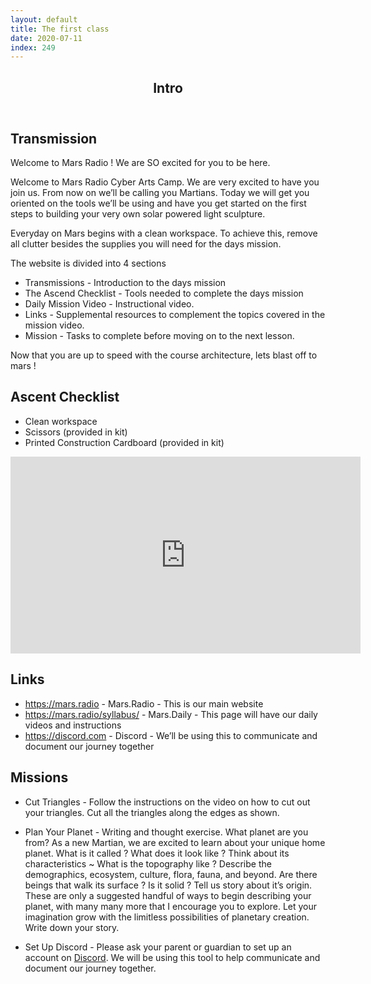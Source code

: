 ```yaml
---
layout: default
title: The first class
date: 2020-07-11
index: 249
---
```


<article id="Class">
        <header>
                <h1>Intro</h1>
        </header>
        <div class="class-transmission">
                <h2>Transmission</h2>
                <p>Welcome to Mars Radio ! We are SO excited for you to be here.</p>
                <p>Welcome to Mars Radio Cyber Arts Camp. We are very excited to have you join us. From now on we’ll be calling you Martians. Today we will get you oriented on the tools we’ll be using and have you get started on the first steps to building your very own solar powered light sculpture. </p>
                <p>Everyday on Mars begins with a clean workspace. To achieve this, remove all clutter besides the supplies you will need for the days mission. </p>
                <p>The website is divided into 4 sections</p>
                <ul>
                        <li data-icon="➕">Transmissions - Introduction to the days mission</li>
                        <li data-icon="➕">The Ascend Checklist - Tools needed to complete the days mission</li>
                        <li data-icon="➕">Daily Mission Video - Instructional video.</li>
                        <li data-icon="➕">Links - Supplemental resources to complement the topics covered in the mission video.</li>
                        <li data-icon="➕">Mission - Tasks to complete before moving on to the next lesson.</li>
                </ul>
                <p>Now that you are up to speed with the course architecture, lets blast off to mars !</p>
        </div>
        <div class="class-ascent_checklist">
                <h2>Ascent Checklist</h2>
                <ul>
                        <li data-icon="✨">Clean workspace</li>
                        <li data-icon="✂️">Scissors (provided in kit)</li>
                        <li data-icon="📄">Printed Construction Cardboard (provided in kit)</li>
                </ul>
        </div>
        <div class="video">
                <iframe width="560" height="315" src="https://www.youtube.com/embed/y5Yl3jWW4N0" frameborder="0" allow="accelerometer; autoplay; encrypted-media; gyroscope; picture-in-picture" allowfullscreen></iframe>
        </div>
        <div class="class-links">
                <h2>Links</h2>
                <ul>
                        <li data-icon="🚀"><a href="https://mars.radio">https://mars.radio</a> - Mars.Radio - This is our main website</li>
                        <li data-icon="🚀"><a href="https://mars.radio/syllabus/">https://mars.radio/syllabus/</a> - Mars.Daily - This page will have our daily videos and instructions</li>
                        <li data-icon="🚀"><a href="https://discord.gg/Pe3FaP">https://discord.com</a> - Discord - We’ll be using this to communicate and document our journey together</li>
                </ul>
        </div>
        <div class="class-mission">
                <h2>Missions</h2>
                <ul>
                        <li data-icon="🔺">
                                <p><span class="large">Cut Triangles</span> - Follow the instructions on the video on how to cut out your triangles. Cut all the triangles along the edges as shown.</p>
                        </li>
                        <li data-icon="🖊">
                                <p><span class="large">Plan Your Planet</span> - Writing and thought exercise. What planet are you from? As a new Martian, we are excited to learn about your unique home planet. What is it called ? What does it look like ? Think about its characteristics ~ What is the topography like ? Describe the demographics, ecosystem, culture, flora, fauna, and beyond. Are there beings that walk its surface ? Is it solid ? Tell us story about it’s origin. These are only a suggested handful of ways to begin describing your planet, with many many more that I encourage you to explore. Let your imagination grow with the limitless possibilities of planetary creation. Write down your story.</p>
                        </li>
                        <li data-icon="👽">
                                <p><span class="large">Set Up Discord</span> - Please ask your parent or guardian to set up an account on <a href="https://discord.gg/Pe3FaP">Discord</a>. We will be using this tool to help communicate and document our journey together. </p>
                        </li>
                </ul>
        </div>

</article>
<footer>
</footer>